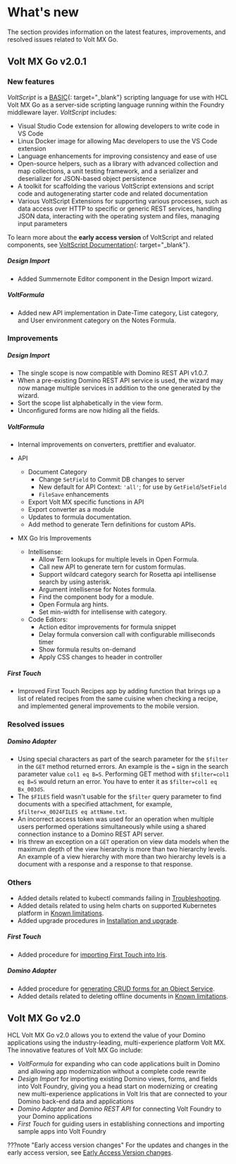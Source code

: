 # What's new

The section provides information on the latest features, improvements, and resolved issues related to Volt MX Go.

## Volt MX Go v2.0.1

### New features
*VoltScript* is a [BASIC](https://en.wikipedia.org/wiki/BASIC){: target="_blank"} scripting language for use with HCL Volt MX Go as a server-side scripting language running within the Foundry middleware layer. *VoltScript* includes:

- Visual Studio Code extension for allowing developers to write code in VS Code
- Linux Docker image for allowing Mac developers to use the VS Code extension
- Language enhancements for improving consistency and ease of use
- Open-source helpers, such as a library with advanced collection and map collections, a unit testing framework, and a serializer and deserializer for JSON-based object persistence
- A toolkit for scaffolding the various VoltScript extensions and script code and autogenerating starter code and related documentation
- Various VoltScript Extensions for supporting various processes, such as data access over HTTP to specific or generic REST services, handling JSON data, interacting with the operating system and files, managing input parameters

To learn more about the **early access version** of VoltScript and related components, see [VoltScript Documentation](https://help.hcltechsw.com/docs/voltscript/early-access/index.html){: target="_blank"}.  

##### Design Import
- Added Summernote Editor component in the Design Import wizard.

##### VoltFormula
- Added new API implementation in Date-Time category, List category, and User environment category on the Notes Formula.

### Improvements

##### Design Import

- The single scope is now compatible with Domino REST API v1.0.7.
- When a pre-existing Domino REST API service is used, the wizard may now manage multiple services in addition to the one generated by the wizard.
- Sort the scope list alphabetically in the view form.
- Unconfigured forms are now hiding all the fields. 

##### VoltFormula

- Internal improvements on converters, prettifier and evaluator.
- API
  - Document Category
    - Change `SetField` to Commit DB changes to server
    - New default for API Context: `'all'`; for use by `GetField`/`SetField`
    - `FileSave` enhancements
  - Export Volt MX specific functions in API
  - Export converter as a module
  - Updates to formula documentation.
  - Add method to generate Tern definitions for custom APIs.

- MX Go Iris Improvements
  - Intellisense:
    - Allow Tern lookups for multiple levels in Open Formula.
    - Call new API to generate tern for custom formulas.
    - Support wildcard category search for Rosetta api intellisense search by using asterisk.
    - Argument intellisense for Notes formula.
    - Find the component body for a module.
    - Open Formula arg hints.
    - Set min-width for intellisense with category.
  - Code Editors:
    - Action editor improvements for formula snippet
    - Delay formula conversion call with configurable milliseconds timer
    - Show formula results on-demand
    - Apply CSS changes to header in controller
##### First Touch

-  Improved First Touch Recipes app by adding function that brings up a list of related recipes from the same cuisine when checking a recipe, and implemented general improvements to the mobile version. 

### Resolved issues

##### Domino Adapter
- Using special characters as part of the search parameter for the `$filter` in the `GET` method returned errors. An example is the `=` sign in the search parameter value `col1 eq B=S`. Performing GET method with `$filter=col1 eq B=S` would return an error. You have to enter it as `$filter=col1 eq Bx_003dS`.
- The `$FILES` field wasn't usable for the `$filter` query parameter to find documents with a specified attachment, for example, `$filter=x_0024FILES eq attName.txt`. 
- An incorrect access token was used for an operation when multiple users performed operations simultaneously while using a shared connection instance to a Domino REST API server.  
- Iris threw an exception on a `GET` operation on view data models when the maximum depth of the view hierarchy is more than two hierarchy levels. An example of a view hierarchy with more than two hierarchy levels is a document with a response and a response to that response. 

### Others

- Added details related to kubectl commands failing in [Troubleshooting](troubleshoot.md).
- Added details related to using helm charts on supported Kubernetes platform in [Known limitations](knownlimitation.md).
- Added upgrade procedures in [Installation and upgrade](../tutorials/installation.md). 
##### First Touch
- Added procedure for [importing First Touch into Iris](../howto/importft.md).
##### Domino Adapter
- Added procedure for [generating CRUD forms for an Object Service](../howto/codegen.md).
- Added details related to deleting offline documents in [Known limitations](knownlimitation.md).


## Volt MX Go v2.0

HCL Volt MX Go v2.0 allows you to extend the value of your Domino applications using the industry-leading, multi-experience platform Volt MX. The innovative features of Volt MX Go include:

- *VoltFormula* for expanding who can code applications built in Domino and allowing app modernization without a complete code rewrite 
- *Design Import* for importing existing Domino views, forms, and fields into Volt Foundry, giving you a head start on modernizing or creating new multi-experience applications in Volt Iris that are connected to your Domino back-end data and applications
- *Domino Adapter* and *Domino REST API* for connecting Volt Foundry to your Domino applications
- *First Touch* for guiding users in establishing connections and importing sample apps into Volt Foundry

???note "Early access version changes"
    For the updates and changes in the early access version, see [Early Access Version changes](earlyaccesschanges.md).
